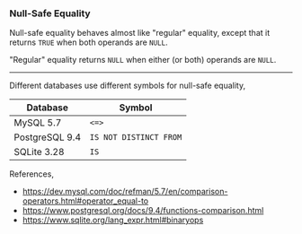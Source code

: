### Null-Safe Equality

Null-safe equality behaves almost like "regular" equality,
except that it returns `TRUE` when both operands are `NULL`.

"Regular" equality returns `NULL` when either (or both) operands are `NULL`.

-----

Different databases use different symbols for null-safe equality,

Database        | Symbol
----------------|-------
MySQL 5.7       | `<=>`
PostgreSQL 9.4  | `IS NOT DISTINCT FROM`
SQLite 3.28     | `IS`

References,
+ https://dev.mysql.com/doc/refman/5.7/en/comparison-operators.html#operator_equal-to
+ https://www.postgresql.org/docs/9.4/functions-comparison.html
+ https://www.sqlite.org/lang_expr.html#binaryops
